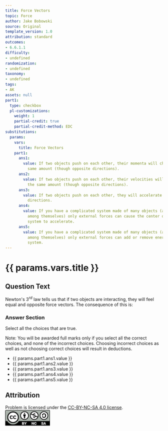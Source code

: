 ```yaml
---
title: Force Vectors
topic: Force
author: Jake Bobowski
source: Original
template_version: 1.0
attribution: standard
outcomes:
- 6.6.1.1
difficulty:
- undefined
randomization:
- undefined
taxonomy:
- undefined
tags:
- AK
assets: null
part1:
  type: checkbox
  pl-customizations:
    weight: 1
    partial-credit: true
    partial-credit-method: EDC
substitutions:
  params:
    vars:
      title: Force Vectors
    part1:
      ans1:
        value: If two objects push on each other, their momenta will change by the
          same amount (though opposite directions).
      ans2:
        value: If two objects push on each other, their velocities will change by
          the same amount (though opposite directions).
      ans3:
        value: If two objects push on each other, they will accelerate in opposite
          directions.
      ans4:
        value: If you have a complicated system made of many objects (all interacting
          among themselves) only external forces can cause the center of mass of the
          system to accelerate.
      ans5:
        value: If you have a complicated system made of many objects (all interacting
          among themselves) only external forces can add or remove energy from the
          system.
---
```

# {{ params.vars.title }}

## Question Text

Newton's $3^{rd}$ law tells us that if two objects are interacting, they will feel equal and opposite force vectors.
The consequence of this is:

### Answer Section

Select all the choices that are true.

Note: You will be awarded full marks only if you select all the correct choices, and none of the incorrect choices. Choosing incorrect choices as well as not choosing correct choices will result in deductions.

- {{ params.part1.ans1.value }}
- {{ params.part1.ans2.value }}
- {{ params.part1.ans3.value }}
- {{ params.part1.ans4.value }}
- {{ params.part1.ans5.value }}

## Attribution

Problem is licensed under the [CC-BY-NC-SA 4.0 license](https://creativecommons.org/licenses/by-nc-sa/4.0/).<br> ![The Creative Commons 4.0 license requiring attribution-BY, non-commercial-NC, and share-alike-SA license.](https://raw.githubusercontent.com/firasm/bits/master/by-nc-sa.png)